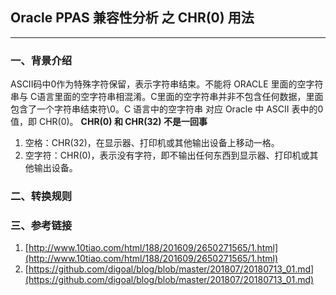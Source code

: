 ## Oracle PPAS 兼容性分析 之 CHR(0) 用法
---

### 一、背景介绍
ASCII码中0作为特殊字符保留，表示字符串结束。不能将 ORACLE 里面的空字符串与 C语言里面的空字符串相混淆。C里面的空字符串并非不包含任何数据，里面包含了一个字符串结束符\0。C 语言中的空字符串 对应 Oracle 中 ASCII 表中的0值，即 CHR(0)。
**CHR(0) 和 CHR(32) 不是一回事**
1. 空格：CHR(32)，在显示器、打印机或其他输出设备上移动一格。
2. 空字符：CHR(0)，表示没有字符，即不输出任何东西到显示器、打印机或其他输出设备。


### 二、转换规则

### 三、参考链接
1. [http://www.10tiao.com/html/188/201609/2650271565/1.html](http://www.10tiao.com/html/188/201609/2650271565/1.html)
2. [https://github.com/digoal/blog/blob/master/201807/20180713_01.md](https://github.com/digoal/blog/blob/master/201807/20180713_01.md)
